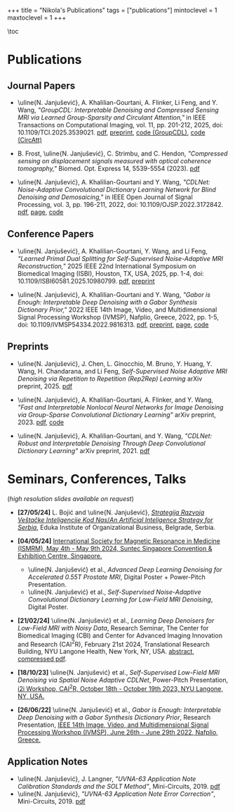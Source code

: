 +++
title = "Nikola's Publications"
tags = ["publications"]
mintoclevel = 1
maxtoclevel = 1
+++

\toc

# Publications

## Journal Papers
* \uline{N. Janjušević}, A. Khalilian-Gourtani, A. Flinker, Li Feng, and Y. Wang, *"GroupCDL: Interpretable Denoising and Compressed Sensing MRI via Learned Group-Sparsity and Circulant Attention,"* in IEEE Transactions on Computational Imaging, vol. 11, pp. 201-212, 2025, doi: 10.1109/TCI.2025.3539021. [pdf](https://ieeexplore.ieee.org/document/10874214), [preprint](https://arxiv.org/abs/2407.18967), [code (GroupCDL)](https://github.com/nikopj/GroupCDL), [code (CircAtt)](https://github.com/nikopj/CirculantAttention.jl)

* B. Frost, \uline{N. Janjušević}, C. Strimbu, and C. Hendon, *"Compressed sensing on displacement signals measured with optical coherence tomography,"* Biomed. Opt. Express 14, 5539-5554 (2023). [pdf](https://opg.optica.org/boe/fulltext.cfm?uri=boe-14-11-5539&id=540503)

* \uline{N. Janjušević}, A. Khalilian-Gourtani and Y. Wang, *"CDLNet: Noise-Adaptive Convolutional Dictionary Learning Network for Blind Denoising and Demosaicing,"* in IEEE Open Journal of Signal Processing, vol. 3, pp. 196-211, 2022, doi: 10.1109/OJSP.2022.3172842. [pdf](https://ieeexplore.ieee.org/document/9769957), [page](/projects/dcdl), [code](https://github.com/nikopj/CDLNet-OJSP)

## Conference Papers
* \uline{N. Janjušević}, A. Khalilian-Gourtani, Y. Wang, and Li Feng, *"Learned Primal Dual Splitting for Self-Supervised Noise-Adaptive MRI Reconstruction,"* 2025 IEEE 22nd International Symposium on Biomedical Imaging (ISBI), Houston, TX, USA, 2025, pp. 1-4, doi: 10.1109/ISBI60581.2025.10980799. [pdf](https://ieeexplore.ieee.org/document/10980799), [preprint](https://arxiv.org/abs/2504.15390)

* \uline{N. Janjušević}, A. Khalilian-Gourtani and Y. Wang, *"Gabor is Enough: Interpretable Deep Denoising with a Gabor Synthesis Dictionary Prior,"* 2022 IEEE 14th Image, Video, and Multidimensional Signal Processing Workshop (IVMSP), Nafplio, Greece, 2022, pp. 1-5, doi: 10.1109/IVMSP54334.2022.9816313. [pdf](https://ieeexplore.ieee.org/document/9816313), [preprint](https://arxiv.org/abs/2204.11146), [page](/projects/dcdl/#gabor_is_enough), [code](https://github.com/nikopj/CDLNet-OJSP)

## Preprints
* \uline{N. Janjušević}, J. Chen, L. Ginocchio, M. Bruno, Y. Huang, Y. Wang, H. Chandarana, and Li Feng, *Self-Supervised Noise Adaptive MRI Denoising via Repetition to Repetition (Rep2Rep) Learning* arXiv preprint, 2025. [pdf](https://arxiv.org/abs/2504.17698)

* \uline{N. Janjušević}, A. Khalilian-Gourtani, A. Flinker, and Y. Wang, *"Fast and Interpretable Nonlocal Neural Networks for Image Denoising via Group-Sparse Convolutional Dictionary Learning"* arXiv preprint, 2023. [pdf](https://arxiv.org/abs/2306.01950), [code](https://github.com/nikopj/GroupCDL-TIP)

* \uline{N. Janjušević}, A. Khalilian-Gourtani, and Y. Wang, *"CDLNet: Robust and Interpretable Denoising Through Deep Convolutional Dictionary Learning"* arXiv preprint, 2021. [pdf](https://arxiv.org/abs/2103.04779)

# Seminars, Conferences, Talks
(*high resolution slides available on request*)

* **[27/05/24]** L. Bojić and \uline{N. Janjušević}, [*Strategija Razvoja Veštačke Inteligencije Kod Nas*/*An Artificial Inteligence Strategy for Serbia*](https://www.vos.edu.rs/strategija-razvoja-vestacke-inteligencije-vest28-05-2024/), Eduka Institute of Organizational Business, Belgrade, Serbia.

* **[04/05/24]**  [International Society for Magnetic Resonance in Medicine (ISMRM), May 4th - May 9th 2024, Suntec Singapore Convention & Exhibition Centre, Singapore.](https://www.ismrm.org/24m/)
    - \uline{N. Janjušević} et al., *Advanced Deep Learning Denoising for Accelerated 0.55T Prostate MRI*, Digital Poster + Power-Pitch Presentation.
    - \uline{N. Janjušević} et al., *Self-Supervised Noise-Adaptive Convolutional Dictionary Learning for Low-Field MRI Denoising*, Digital Poster.

* **[21/02/24]** \uline{N. Janjušević} et al., *Learning Deep Denoisers for Low-Field MRI with Noisy Data*, Research Seminar, The Center for Biomedical Imaging (CBI) and Center for Advanced Imaging Innovation and Research (CAI$^2$R), February 21st 2024, Translational Research Building, NYU Langone Health, New York, NY, USA. [abstract](/assets/seminar/CBI_022124_abs.txt), [compressed pdf](/assets/seminar/CBI_022124_slides.pdf).

* **[18/10/23]** \uline{N. Janjušević} et al., *Self-Supervised Low-Field MRI Denoising via Spatial Noise Adaptive CDLNet*, Power-Pitch Presentation, [i2i Workshop, CAI$^2$R, October 18th - October 19th 2023, NYU Langone, NY, USA.](https://cai2r.net/training/i2i-workshop/i2i-2023/)

* **[26/06/22]** \uline{N. Janjušević} et al., *Gabor is Enough: Interpretable Deep Denoising with a Gabor Synthesis Dictionary Prior*, Research Presentation,
    [IEEE 14th Image, Video, and Multidimensional Signal Processing Workshop (IVMSP), June 26th - June 29th 2022, Nafplio, Greece.](https://2022.ivmsp.org/)

## Application Notes
* \uline{N. Janjušević}, J. Langner, *"UVNA-63 Application Note Calibration Standards and the SOLT Method"*, Mini-Circuits, 2019. [pdf](https://www.minicircuits.com/app/AN49-017.pdf)
* \uline{N. Janjušević}, *"UVNA-63 Application Note Error Correction"*, Mini-Circuits, 2019. [pdf](https://www.minicircuits.com/app/AN49-016.pdf)

